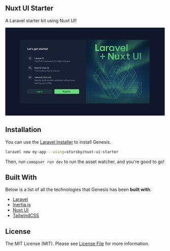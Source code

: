 ## Nuxt UI Starter

A Laravel starter kit using Nuxt UI!

![Alt text](.github/preview.png)

## Installation

You can use the [Laravel Installer](https://laravel.com/docs#installing-php) to install Genesis.

```bash
laravel new my-app --using=stursby/nuxt-ui-starter
```

Then, run `comopser run dev` to run the asset watcher, and you're good to go!

## Built With

Below is a list of all the technologies that Genesis has been **built with**:

- [Laravel](https://laravel.com)
- [Inertia.js](https://inertiajs.com)
- [Nuxt UI](https://ui.nuxt.com)
- [TailwindCSS](https://tailwindcss.com)

## License

The MIT License (MIT). Please see [License File](LICENSE.md) for more information.
